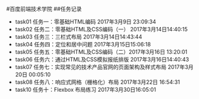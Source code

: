 #百度前端技术学院
##任务记录
- task01 
任务一：零基础HTML编码 2017年3月9日 23:09:34
- task02 任务二：零基础HTML及CSS编码（一） 2017年3月14日14:40:15
- task03 任务三：三栏式布局 2017年3月14日14:43:44
- task04 任务四：定位和居中问题 2017年3月15日15:06:18
- task05 任务五：零基础HTML及CSS编码（二）2017年3月16日 13:20:01
- task06 任务六：通过HTML及CSS模拟报纸排版 2017年3月16日14:40:43
- task07 任务七：实现常见的技术产品官网的页面架构及样式布局 2017年3月20日 00:05:10
- task08 任务八：响应式网格（栅格化）布局 2017年3月22日 16:54:31
- task10 任务十：Flexbox 布局练习 2017年3月30日16:05:01

 
